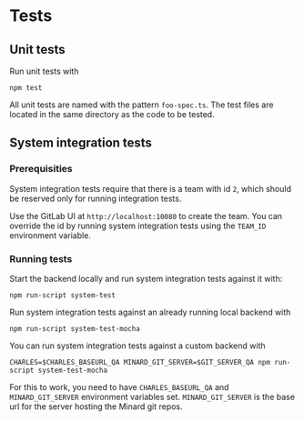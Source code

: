 
# Tests

## Unit tests

Run unit tests with
```shell
npm test
```

All unit tests are named with the pattern `foo-spec.ts`. The test
files are located in the same directory as the code to be tested.

## System integration tests

### Prerequisities

System integration tests require that there is a team with id `2`,
which should be reserved only for running integration tests.

Use the GitLab UI at `http://localhost:10080` to create the team. You can override
the id by running system integration tests using the `TEAM_ID` environment variable.

### Running tests

Start the backend locally and run system integration tests against it with:
```shell
npm run-script system-test
```

Run system integration tests against an already running local backend with
```shell
npm run-script system-test-mocha
```

You can run system integration tests against a custom backend with
```shell
CHARLES=$CHARLES_BASEURL_QA MINARD_GIT_SERVER=$GIT_SERVER_QA npm run-script system-test-mocha
```

For this to work, you need to have `CHARLES_BASEURL_QA` and `MINARD_GIT_SERVER` environment
variables set. `MINARD_GIT_SERVER` is the base url for the server hosting the Minard git repos.
